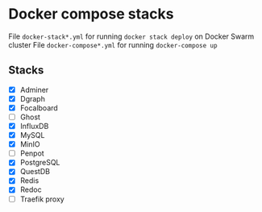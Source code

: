 # Docker compose stacks

File `docker-stack*.yml` for running `docker stack deploy` on Docker Swarm cluster
File `docker-compose*.yml` for running `docker-compose up`

## Stacks

- [x] Adminer
- [x] Dgraph
- [x] Focalboard
- [ ] Ghost
- [x] InfluxDB
- [x] MySQL
- [x] MinIO
- [ ] Penpot
- [x] PostgreSQL
- [x] QuestDB
- [x] Redis
- [x] Redoc
- [ ] Traefik proxy
